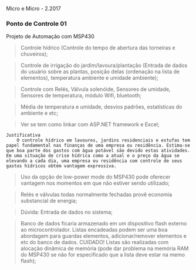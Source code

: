Micro e Micro - 2.2017

### Ponto de Controle 01

Projeto de Automação com MSP430

> Controle hídrico (Controle do tempo de abertura das torneiras e chuveiros);

> Controle de irrigação do jardim/lavoura/plantação (Entrada de dados do usuário sobre as plantas, posição delas (ordenação na lista de elementos), temperatura ambiente e umidade ambiente);

> Controle com Relés, Válvula solenóide, Sensores de umidade, Sensores de temperatura, módulo Wifi, bluetooth;

> Média de temperatura e umidade, desvios padrões, estatísticas do ambiente e etc;

> Ver se tem como linkar com ASP.NET framework e Excel;

    Justificativa
        O controle hídrico em lavoures, jardins residenciais e estufas tem papel fundamental nas finanças de uma empresa ou residência. Estima-se que boa parte dos gastos com água potável são devido estas atividades. Em uma situação de crise hídrica como a atual e o preço da água se elevando a cada dia, uma empresa ou residência com controle de seus gastos hídricos obtém vantagem expressiva.

> Uso da opção de low-power mode do MSP430 pode oferecer vantagem nos momentos em que não estiver sendo utilizado;

> Relés e válvulas todas normalmente fechadas provê economia substancial de energia;

> Dúvida: Entrada de dados no sistema;

> Banco de dados ficaria armazenado em um dispositivo flash externo ao microcontrolador. Listas encadeadas podem ser uma boa abordagem para guardas elementos, adicionar/remover elementos e etc do banco de dados. CUIDADO! Listas são realizadas com alocação dinâmica de memória (pode dar problema na memória RAM do MSP430 se não for especificado que a lista deve estar na memo flash);
